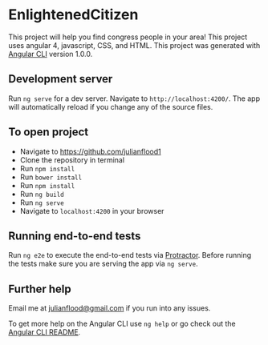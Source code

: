 # EnlightenedCitizen

This project will help you find congress people in your area! This project uses angular 4, javascript, CSS, and HTML.
This project was generated with [Angular CLI](https://github.com/angular/angular-cli) version 1.0.0.

## Development server

Run `ng serve` for a dev server. Navigate to `http://localhost:4200/`. The app will automatically reload if you change any of the source files.

## To open project

+ Navigate to https://github.com/julianflood1
+ Clone the repository in terminal
+ Run `npm install` 
+ Run `bower install` 
+ Run `npm install` 
+ Run `ng build` 
+ Run `ng serve`
+ Navigate to `localhost:4200` in your browser


## Running end-to-end tests

Run `ng e2e` to execute the end-to-end tests via [Protractor](http://www.protractortest.org/).
Before running the tests make sure you are serving the app via `ng serve`.

## Further help

Email me at julianflood@gmail.com if you run into any issues.

To get more help on the Angular CLI use `ng help` or go check out the [Angular CLI README](https://github.com/angular/angular-cli/blob/master/README.md).
